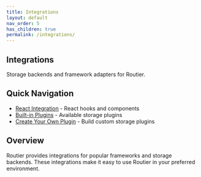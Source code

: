```yaml
---
title: Integrations
layout: default
nav_order: 5
has_children: true
permalink: /integrations/
---
```


## Integrations

Storage backends and framework adapters for Routier.

## Quick Navigation

- [React Integration](react/) - React hooks and components
- [Built-in Plugins](plugins/built-in-plugins/) - Available storage plugins
- [Create Your Own Plugin](plugins/create-your-own/) - Build custom storage plugins

## Overview

Routier provides integrations for popular frameworks and storage backends. These integrations make it easy to use Routier in your preferred environment.
